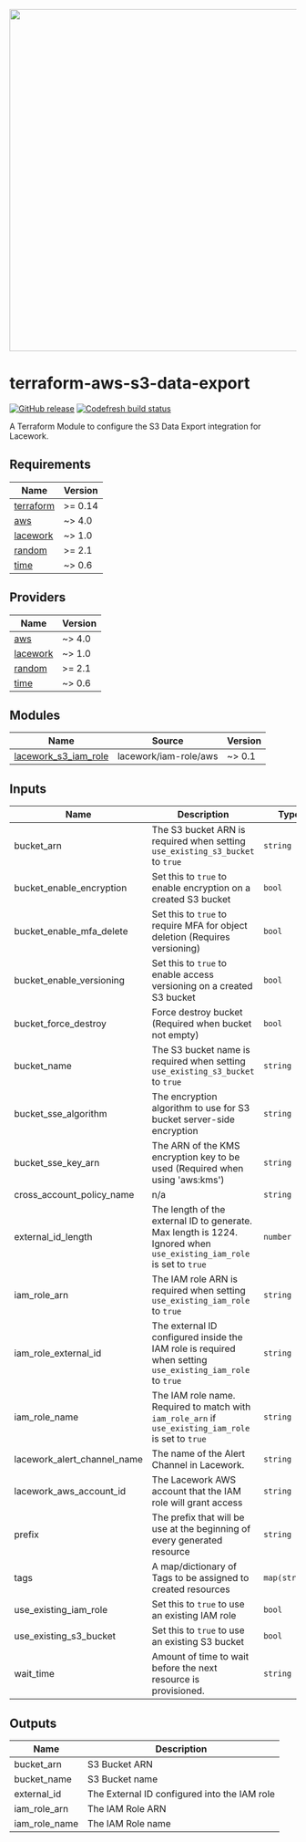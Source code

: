 <a href="https://lacework.com"><img src="https://techally-content.s3-us-west-1.amazonaws.com/public-content/lacework_logo_full.png" width="600"></a>

# terraform-aws-s3-data-export

[![GitHub release](https://img.shields.io/github/release/lacework/terraform-aws-s3-data-export.svg)](https://github.com/lacework/terraform-aws-s3-data-export/releases/)
[![Codefresh build status](https://g.codefresh.io/api/badges/pipeline/lacework/terraform-modules%2Ftest-compatibility?type=cf-1&key=eyJhbGciOiJIUzI1NiJ9.NWVmNTAxOGU4Y2FjOGQzYTkxYjg3ZDEx.RJ3DEzWmBXrJX7m38iExJ_ntGv4_Ip8VTa-an8gBwBo)](https://g.codefresh.io/pipelines/edit/new/builds?id=607e25e6728f5a6fba30431b&pipeline=test-compatibility&projects=terraform-modules&projectId=607db54b728f5a5f8930405d)

A Terraform Module to configure the S3 Data Export integration for Lacework.

## Requirements

| Name | Version |
|------|---------|
| <a name="requirement_terraform"></a> [terraform](#requirement\_terraform) | >= 0.14 |
| <a name="requirement_aws"></a> [aws](#requirement\_aws) | ~> 4.0 |
| <a name="requirement_lacework"></a> [lacework](#requirement\_lacework) | ~> 1.0 |
| <a name="requirement_random"></a> [random](#requirement\_random) | >= 2.1 |
| <a name="requirement_time"></a> [time](#requirement\_time) | ~> 0.6 |

## Providers

| Name | Version |
|------|---------|
| <a name="provider_aws"></a> [aws](#provider\_aws) | ~> 4.0 |
| <a name="provider_lacework"></a> [lacework](#provider\_lacework) | ~> 1.0 |
| <a name="provider_random"></a> [random](#provider\_random) | >= 2.1 |
| <a name="provider_time"></a> [time](#provider\_time) | ~> 0.6 |

## Modules

| Name | Source | Version |
|------|--------|---------|
| <a name="module_lacework_s3_iam_role"></a> [lacework\_s3\_iam\_role](#module\_lacework\_s3\_iam\_role) | lacework/iam-role/aws | ~> 0.1 |

## Inputs

| Name                        | Description                                                                                                          | Type          | Default                     | Required |
| --------------------------- | -------------------------------------------------------------------------------------------------------------------- | ------------- | --------------------------- | :------: |
| bucket_arn                  | The S3 bucket ARN is required when setting `use_existing_s3_bucket` to `true`                                        | `string`      | `""`                        |    no    |
| bucket_enable_encryption    | Set this to `true` to enable encryption on a created S3 bucket                                                       | `bool`        | `false`                     |    no    |
| bucket_enable_mfa_delete    | Set this to `true` to require MFA for object deletion (Requires versioning)                                          | `bool`        | `false`                     |    no    |
| bucket_enable_versioning    | Set this to `true` to enable access versioning on a created S3 bucket                                                | `bool`        | `false`                     |    no    |
| bucket_force_destroy        | Force destroy bucket (Required when bucket not empty)                                                                | `bool`        | `false`                     |    no    |
| bucket_name                 | The S3 bucket name is required when setting `use_existing_s3_bucket` to `true`                                       | `string`      | `""`                        |    no    |
| bucket_sse_algorithm        | The encryption algorithm to use for S3 bucket server-side encryption                                                 | `string`      | `"AES256"`                  |    no    |
| bucket_sse_key_arn          | The ARN of the KMS encryption key to be used (Required when using 'aws:kms')                                         | `string`      | `""`                        |    no    |
| cross_account_policy_name   | n/a                                                                                                                  | `string`      | `""`                        |    no    |
| external_id_length          | The length of the external ID to generate. Max length is 1224. Ignored when `use_existing_iam_role` is set to `true` | `number`      | `16`                        |    no    |
| iam_role_arn                | The IAM role ARN is required when setting `use_existing_iam_role` to `true`                                          | `string`      | `""`                        |    no    |
| iam_role_external_id        | The external ID configured inside the IAM role is required when setting `use_existing_iam_role` to `true`            | `string`      | `""`                        |    no    |
| iam_role_name               | The IAM role name. Required to match with `iam_role_arn` if `use_existing_iam_role` is set to `true`                 | `string`      | `""`                        |    no    |
| lacework_alert_channel_name | The name of the Alert Channel in Lacework.                                                                           | `string`      | `"TF S3 Data Export"`       |    no    |
| lacework_aws_account_id     | The Lacework AWS account that the IAM role will grant access                                                         | `string`      | `"434813966438"`            |    no    |
| prefix                      | The prefix that will be use at the beginning of every generated resource                                             | `string`      | `"lacework-s3-data-export"` |    no    |
| tags                        | A map/dictionary of Tags to be assigned to created resources                                                         | `map(string)` | `{}`                        |    no    |
| use_existing_iam_role       | Set this to `true` to use an existing IAM role                                                                       | `bool`        | `false`                     |    no    |
| use_existing_s3_bucket      | Set this to `true` to use an existing S3 bucket                                                                      | `bool`        | `false`                     |    no    |
| wait_time                   | Amount of time to wait before the next resource is provisioned.                                                      | `string`      | `"10s"`                     |    no    |

## Outputs

| Name          | Description                                  |
| ------------- | -------------------------------------------- |
| bucket_arn    | S3 Bucket ARN                                |
| bucket_name   | S3 Bucket name                               |
| external_id   | The External ID configured into the IAM role |
| iam_role_arn  | The IAM Role ARN                             |
| iam_role_name | The IAM Role name                            |
